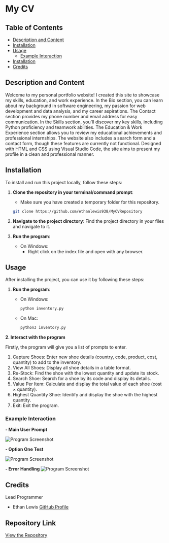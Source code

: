 # My CV

## Table of Contents

- [Description and Content](#description-and-content)
- [Installation](#installation)
- [Usage](#usage)
  - [Example Interaction](#example-interaction)
- [Installation](#Repository-Link)
- [Credits](#credits)

## Description and Content
Welcome to my personal portfolio website! I created this site to showcase my skills, education, and work experience. In the Bio section, you can learn about my background in software engineering, my passion for web development and data analysis, and my career aspirations. The Contact section provides my phone number and email address for easy communication. In the Skills section, you'll discover my key skills, including Python proficiency and teamwork abilities. The Education & Work Experience section allows you to review my educational achievements and professional internships. The website also includes a search form and a contact form, though these features are currently not functional. Designed with HTML and CSS using Visual Studio Code, the site aims to present my profile in a clean and professional manner.

## Installation

To install and run this project locally, follow these steps:

1. **Clone the repository in your terminal/command prompt**:

    - Make sure you have created a temporary folder for this repository.

   ```sh
   git clone https://github.com/ethanlewis938/MyCVRepository
   ```
2. **Navigate to the project directory**:
    Find the project directory in your files and navigate to it.
    
3. **Run the program**:

   - On Windows:
      - Right click on the index file and open with any browser.

## Usage

After installing the project, you can use it by following these steps:

1. **Run the program**:

   - On Windows:
     ```sh
     python inventory.py
     ```
   - On Mac:
     ```sh
     python3 inventory.py
     ```
**2. Interact with the program**

  Firstly, the program will give you a list of prompts to enter.

  1. Capture Shoes: Enter new shoe details (country, code, product, cost, quantity) to add to the inventory.
  2. View All Shoes: Display all shoe details in a table format.
  3. Re-Stock: Find the shoe with the lowest quantity and update its stock.
  4. Search Shoe: Search for a shoe by its code and display its details.
  5. Value Per Item: Calculate and display the total value of each shoe (cost × quantity).
  6. Highest Quantity Shoe: Identify and display the shoe with the highest quantity.
  7. Exit: Exit the program.

### Example Interaction


**- Main User Prompt**

![Program Screenshot](images/menuPrompt.png)
<br>

**- Option One Test**

![Program Screenshot](images/optionOnePrompt.png)
<br>

**- Error Handling**
![Program Screenshot](images/ErrorHandling.png)

## Credits

Lead Programmer

- Ethan Lewis [GitHub Profile](https://github.com/ethanlewis938/)

## Repository Link

[View the Repository](https://github.com/ethanlewis938/Shoe_Store_Manager)
